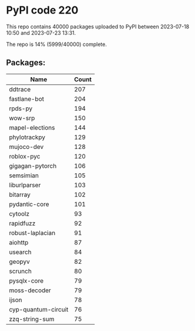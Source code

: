 # PyPI code 220

This repo contains 40000 packages uploaded to PyPI between 
2023-07-18 10:50 and 2023-07-23 13:31.

The repo is 14% (5999/40000) complete.

## Packages:

| Name  | Count |
| ----- | ----- |
| ddtrace | 207 |
| fastlane-bot | 204 |
| rpds-py | 194 |
| wow-srp | 150 |
| mapel-elections | 144 |
| phylotrackpy | 129 |
| mujoco-dev | 128 |
| roblox-pyc | 120 |
| gigagan-pytorch | 106 |
| semsimian | 105 |
| liburlparser | 103 |
| bitarray | 102 |
| pydantic-core | 101 |
| cytoolz | 93 |
| rapidfuzz | 92 |
| robust-laplacian | 91 |
| aiohttp | 87 |
| usearch | 84 |
| geopyv | 82 |
| scrunch | 80 |
| pysqlx-core | 79 |
| moss-decoder | 79 |
| ijson | 78 |
| cyp-quantum-circuit | 76 |
| zzq-string-sum | 75 |


